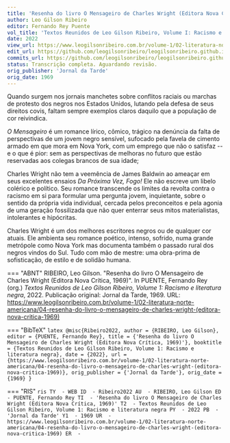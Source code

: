 ```yaml
---
title: 'Resenha do livro O Mensageiro de Charles Wright (Editora Nova Crítica, 1969)'
author: Leo Gilson Ribeiro
editor: Fernando Rey Puente
vol_title: 'Textos Reunidos de Leo Gilson Ribeiro, Volume I: Racismo e literatura negra'
date: 2022
view_url: https://www.leogilsonribeiro.com.br/volume-1/02-literatura-norte-americana/04-resenha-do-livro-o-mensageiro-de-charles-wright-(editora-nova-critica-1969)
edit_url: https://github.com/leogilsonribeiro/leogilsonribeiro.github.io/edit/main/docs/markdown/volume-1/02-literatura-norte-americana/04-resenha-do-livro-o-mensageiro-de-charles-wright-(editora-nova-critica-1969).md
commits_url: https://github.com/leogilsonribeiro/leogilsonribeiro.github.io/commits/main/docs/markdown/volume-1/02-literatura-norte-americana/04-resenha-do-livro-o-mensageiro-de-charles-wright-(editora-nova-critica-1969).md
status: Transcrição completa. Aguardando revisão.
orig_publisher: 'Jornal da Tarde'
orig_date: 1969
---
```


Quando surgem nos jornais manchetes sobre conflitos raciais ou marchas de protesto dos negros nos Estados Unidos, lutando pela defesa de seus direitos covis, faltam sempre exemplos claros daquilo que a população de cor reivindica.

*O Mensageiro* é um romance lírico, cômico, trágico na denúncia da falta de perspectivas de um jovem negro sensível, sufocado pela favela de cimento armado em que mora em Nova York, com um emprego que não o satisfaz -- e o que é pior: sem as perspectivas de melhoras no futuro que estão reservadas aos colegas brancos de sua idade;

Charles Wright não tem a veemência de James Baldwin ao ameaçar em seus excelentes ensaios *Da Próxima Vez, Fogo!* Ele não escreve um libelo colérico e político. Seu romance transcende os limites da revolta contra o racismo em si para formular uma pergunta jovem, inquietante, sobre o sentido da própria vida individual, cercada pelos preconceitos e pela agonia de uma geração fossilizada que não quer enterrar seus mitos materialistas, intolerantes e hipócritas.

Charles Wright é um dos melhores escritores negros ou de qualquer cor atuais. Ele ambienta seu romance poético, intenso, sofrido, numa grande metrópole como Nova York mas documenta também o passado rural dos negros vindos do Sul. Tudo com mão de mestre: uma obra-prima de sofisticação, de estilo e de solidão humana.


=== "ABNT"
    RIBEIRO, Leo Gilson. "Resenha do livro O Mensageiro de Charles Wright (Editora Nova Crítica, 1969)". In PUENTE, Fernando Rey (org.) <em>Textos Reunidos de Leo Gilson Ribeiro, Volume 1: Racismo e literatura negra</em>, 2022. Publicação original: Jornal da Tarde, 1969. URL: <a href="stable_url">https://www.leogilsonribeiro.com.br/volume-1/02-literatura-norte-americana/04-resenha-do-livro-o-mensageiro-de-charles-wright-(editora-nova-critica-1969)</a>

=== "BibTeX"
    ```latex
    @misc{Ribeiro2022,
    author = {RIBEIRO, Leo Gilson},
    editor = {PUENTE, Fernando Rey},
    title = {'Resenha do livro O Mensageiro de Charles Wright (Editora Nova Crítica, 1969)'},
    booktitle = {Textos Reunidos de Leo Gilson Ribeiro, Volume 1: Racismo e literatura negra},
    date = {2022},
    url = {https://www.leogilsonribeiro.com.br/volume-1/02-literatura-norte-americana/04-resenha-do-livro-o-mensageiro-de-charles-wright-(editora-nova-critica-1969)},
    orig_publisher = {'Jornal da Tarde'},
    orig_date = {1969}
    }
    ```

=== "RIS"
    ```ris
    TY  - WEB
    ID  - Ribeiro2022
    AU  - RIBEIRO, Leo Gilson
    ED  - PUENTE, Fernando Rey
    TI  - 'Resenha do livro O Mensageiro de Charles Wright (Editora Nova Crítica, 1969)'
    T2  - Textos Reunidos de Leo Gilson Ribeiro, Volume 1: Racismo e literatura negra
    PY  - 2022
    PB  - 'Jornal da Tarde'
    Y1  - 1969
    UR  - https://www.leogilsonribeiro.com.br/volume-1/02-literatura-norte-americana/04-resenha-do-livro-o-mensageiro-de-charles-wright-(editora-nova-critica-1969)
    ER  - 
    ```
